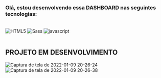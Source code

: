 <h3>Olá, estou desenvolvendo essa <span color="#F10E29">DASHBOARD</span> nas seguintes tecnologias:</h3> <br>



<div class="tecnologias">
    <img align="center" alt="HTML5" src="https://img.shields.io/badge/HTML5-E34F26?style=for-the-badge&logo=html5&logoColor=white">
    <img align="center" alt="Sass" src="https://img.shields.io/badge/Sass-CC6699?style=for-the-badge&logo=sass&logoColor=white">
    <img align="center" alt="javascript" src="https://img.shields.io/badge/JavaScript-F7DF1E?style=for-the-badge&logo=javascript&logoColor=black">
</div><br>

<h2 color="#FFD91E"> PROJETO EM DESENVOLVIMENTO </h2>

![Captura de tela de 2022-01-09 20-26-24](https://user-images.githubusercontent.com/96999326/148705584-f1353f05-e3f8-4c80-8c16-55272b98787a.png)
![Captura de tela de 2022-01-09 20-26-38](https://user-images.githubusercontent.com/96999326/148705604-d65091da-46e4-4d0a-a1f1-9ba5ca16ba31.png)
